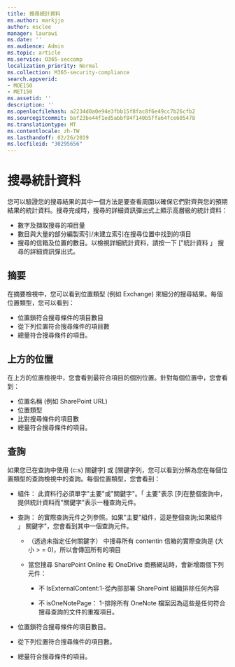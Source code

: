 ```yaml
---
title: 搜尋統計資料
ms.author: markjjo
author: esclee
manager: laurawi
ms.date: ''
ms.audience: Admin
ms.topic: article
ms.service: O365-seccomp
localization_priority: Normal
ms.collection: M365-security-compliance
search.appverid:
- MOE150
- MET150
ms.assetid: ''
description: ''
ms.openlocfilehash: a2234d0a0e94e3fbb15f8fac8f6e49cc7b26cfb2
ms.sourcegitcommit: baf23be44f1ed5abbf84f140b5ffa64fce605478
ms.translationtype: MT
ms.contentlocale: zh-TW
ms.lasthandoff: 02/26/2019
ms.locfileid: "30295656"
---
```

# <a name="search-statistics"></a>搜尋統計資料

您可以驗證您的搜尋結果的其中一個方法是要查看周圍以確保它們對齊與您的預期結果的統計資料。搜尋完成時，搜尋的詳細資訊彈出式上顯示高層級的統計資料：
- 數字及擷取搜尋的項目量
- 數目與大量的部分編製索引/未建立索引在搜尋位置中找到的項目
- 搜尋的信箱及位置的數目。以檢視詳細統計資料，請按一下 ["統計資料 」 搜尋的詳細資訊彈出式。

## <a name="summary"></a>摘要

在摘要檢視中，您可以看到位置類型 (例如 Exchange) 來細分的搜尋結果。每個位置類型，您可以看到：
- 位置鎖符合搜尋條件的項目數目
- 從下列位置符合搜尋條件的項目數
- 總量符合搜尋條件的項目。

## <a name="top-locations"></a>上方的位置

在上方的位置檢視中，您會看到最符合項目的個別位置。針對每個位置中，您會看到：
- 位置名稱 (例如 SharePoint URL)
- 位置類型
- 比對搜尋條件的項目數
- 總量符合搜尋條件的項目。

## <a name="queries"></a>查詢

如果您已在查詢中使用 (c:s) 關鍵字] 或 [關鍵字列，您可以看到分解為您在每個位置類型的查詢檢視中的查詢。每個位置類型，您會看到：

- 組件： 此資料行必須單字"主要"或"關鍵字"。「 主要"表示 [列在整個查詢中，提供統計資料而"關鍵字"表示一種查詢元件。

- 查詢： 的實際查詢元件之列參照。如果"主要"組件，這是整個查詢;如果組件 」 關鍵字"，您會看到其中一個查詢元件。
  
  - （透過未指定任何關鍵字） 中搜尋所有 contentin 信箱的實際查詢是 (大小 > = 0)，所以會傳回所有的項目
  
  - 當您搜尋 SharePoint Online 和 OneDrive 商務網站時，會新增兩個下列元件：
    
    - 不 IsExternalContent:1-從內部部署 SharePoint 組織排除任何內容
    
    - 不 isOneNotePage： 1-排除所有 OneNote 檔案因為這些是任何符合搜尋查詢的文件的重複項目。

- 位置鎖符合搜尋條件的項目數目。

- 從下列位置符合搜尋條件的項目數。

- 總量符合搜尋條件的項目。